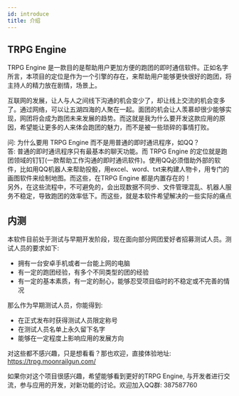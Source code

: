 ```yaml
---
id: introduce
title: 介绍
---
```


## TRPG Engine

TRPG Engine 是一款目的是帮助用户更加方便的跑团的即时通信软件。正如名字所言，本项目的定位是作为一个引擎的存在，来帮助用户能够更快很好的跑团，将主持人的精力放在剧情，场景上。

互联网的发展，让人与人之间线下沟通的机会变少了，却让线上交流的机会变多了。通过网络，可以让五湖四海的人聚在一起。面团的机会让人羡慕却很少能够实现，网团将会成为跑团未来发展的趋势。而这就是我为什么要开发这款应用的原因，希望能让更多的人来体会跑团的魅力，而不是被一些琐碎的事情打败。

问: 为什么要用 TRPG Engine 而不是用普通的即时通讯程序，如QQ？  
答: 普通的即时通讯程序只有最基本的聊天功能。而 TRPG Engine 的定位就是跑团领域的钉钉(一款帮助工作沟通的即时通讯软件)。使用QQ必须借助外部的软件，比如用QQ机器人来帮助投骰，用excel、word、txt来构建人物卡，用专门的画图软件来绘制地图。而这些，在TRPG Engine 都是内置存在的！  
另外，在这些流程中，不可避免的，会出现数据不同步、文件管理混乱、机器人服务不稳定，导致跑团的效率低下。而这些，就是本软件希望解决的一些实际的痛点

## 内测

本软件目前处于测试与早期开发阶段，现在面向部分网团爱好者招募测试人员。测试人员的要求如下:

- 拥有一台安卓手机或者一台能上网的电脑
- 有一定的跑团经验，有多个不同类型的团的经验
- 有一定的基本素质，有一定的耐心，能够忍受项目临时的不稳定或不完善的情况

那么作为早期测试人员，你能得到:

- 在正式发布时获得测试人员限定称号
- 在测试人员名单上永久留下名字
- 能够在一定程度上影响应用的发展方向

对这些都不感兴趣，只是想看看？那也欢迎，直接体验地址: https://trpg.moonrailgun.com/

如果你对这个项目很感兴趣，希望能够看到更好的TRPG Engine, 与开发者进行交流，参与应用的开发，对新功能的讨论。欢迎加入QQ群: 387587760

